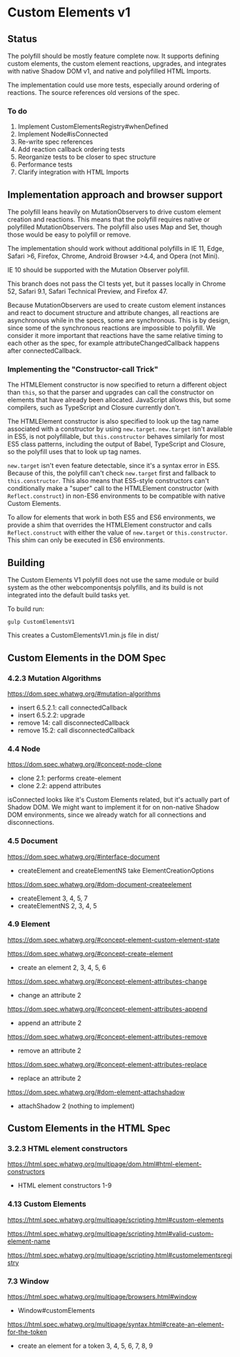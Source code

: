 # Custom Elements v1

## Status

The polyfill should be mostly feature complete now. It supports defining
custom elements, the custom element reactions, upgrades, and integrates with
native Shadow DOM v1, and native and polyfilled HTML Imports.

The implementation could use more tests, especially around ordering of
reactions. The source references old versions of the spec.

### To do

  1. Implement CustomElementsRegistry#whenDefined
  2. Implement Node#isConnected
  3. Re-write spec references
  4. Add reaction callback ordering tests
  5. Reorganize tests to be closer to spec structure
  6. Performance tests
  7. Clarify integration with HTML Imports

## Implementation approach and browser support

The polyfill leans heavily on MutationObservers to drive custom element creation and reactions. This means that the polyfill requires native or polyfilled MutationObservers. The polyfill also uses Map and Set, though those would be easy to polyfill or remove.

The implementation should work without additional polyfills in IE 11, Edge, Safari >6, Firefox, Chrome, Android Browser >4.4, and Opera (not Mini).

IE 10 should be supported with the Mutation Observer polyfill.

This branch does not pass the CI tests yet, but it passes locally in Chrome 52, Safari 9.1, Safari Technical Preview, and Firefox 47.

Because MutationObservers are used to create custom element instances and react to document structure and attribute changes, all reactions are asynchronous while in the specs, some are synchronous. This is by design, since some of the synchronous reactions are impossible to polyfill. We consider it more important that reactions have the same relative timing to each other as the spec, for example attributeChangedCallback happens after connectedCallback.

### Implementing the "Constructor-call Trick"

The HTMLElement constructor is now specified to return a different object than `this`, so that the parser and upgrades can call the constructor on elements that have already been allocated. JavaScript allows this, but some compilers, such as TypeScript and Closure currently don't.

The HTMLElement constructor is also specified to look up the tag name associated with a constructor by using `new.target`. `new.target` isn't available in ES5, is not polyfillable, but `this.constructor` behaves similarly for most ES5 class patterns, including the output of Babel, TypeScript and Closure, so the polyfill uses that to look up tag names.

`new.target` isn't even feature detectable, since it's a syntax error in ES5. Because of this, the polyfill can't check `new.target` first and fallback to `this.constructor`. This also means that ES5-style constructors can't conditionally make a "super" call to the HTMLElement constructor (with `Reflect.construct`) in non-ES6 environments to be compatible with native Custom Elements.

To allow for elements that work in both ES5 and ES6 environments, we provide a shim that overrides the HTMLElement constructor and calls `Reflect.construct` with either the value of `new.target` or `this.constructor`. This shim can only be executed in ES6 environments.

## Building

The Custom Elements V1 polyfill does not use the same module or build system as
the other webcomponentsjs polyfills, and its build is not integrated into the default build tasks yet.

To build run:

    gulp CustomElementsV1

This creates a CustomElementsV1.min.js file in dist/

## Custom Elements in the DOM Spec

### 4.2.3 Mutation Algorithms

https://dom.spec.whatwg.org/#mutation-algorithms

 * insert 6.5.2.1: call connectedCallback
 * insert 6.5.2.2: upgrade
 * remove 14: call disconnectedCallback
 * remove 15.2: call disconnectedCallback

### 4.4 Node

https://dom.spec.whatwg.org/#concept-node-clone

 * clone 2.1: performs create-element
 * clone 2.2: append attributes

isConnected looks like it's Custom Elements related, but it's actually part of Shadow DOM. We might want to implement it for on non-native Shadow DOM environments, since we already watch for all connections and disconnections.

### 4.5 Document

https://dom.spec.whatwg.org/#interface-document

  * createElement and createElementNS take ElementCreationOptions

https://dom.spec.whatwg.org/#dom-document-createelement

  * createElement 3, 4, 5, 7
  * createElementNS 2, 3, 4, 5

### 4.9 Element

https://dom.spec.whatwg.org/#concept-element-custom-element-state

https://dom.spec.whatwg.org/#concept-create-element

  * create an element 2, 3, 4, 5, 6

https://dom.spec.whatwg.org/#concept-element-attributes-change

  * change an attribute 2

https://dom.spec.whatwg.org/#concept-element-attributes-append

  * append an attribute 2

https://dom.spec.whatwg.org/#concept-element-attributes-remove

  * remove an attribute 2

https://dom.spec.whatwg.org/#concept-element-attributes-replace

  * replace an attribute 2

https://dom.spec.whatwg.org/#dom-element-attachshadow

  * attachShadow 2 (nothing to implement)

## Custom Elements in the HTML Spec


### 3.2.3 HTML element constructors

https://html.spec.whatwg.org/multipage/dom.html#html-element-constructors

  * HTML element constructors 1-9

### 4.13 Custom Elements

https://html.spec.whatwg.org/multipage/scripting.html#custom-elements

https://html.spec.whatwg.org/multipage/scripting.html#valid-custom-element-name

https://html.spec.whatwg.org/multipage/scripting.html#customelementsregistry

### 7.3 Window

https://html.spec.whatwg.org/multipage/browsers.html#window

 * Window#customElements

https://html.spec.whatwg.org/multipage/syntax.html#create-an-element-for-the-token

 * create an element for a token 3, 4, 5, 6, 7, 8, 9

